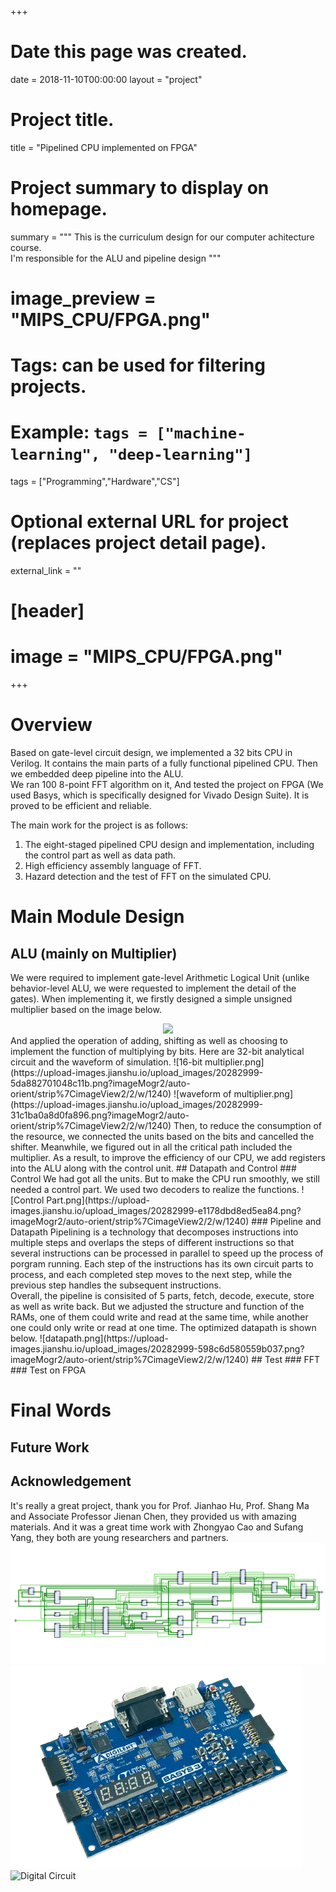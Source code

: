 +++
# Date this page was created.
date = 2018-11-10T00:00:00
layout = "project"

# Project title.
title = "Pipelined CPU implemented on FPGA"

# Project summary to display on homepage.
summary = """
 This is the curriculum design for our computer achitecture course.<br>
 I'm responsible for the ALU and pipeline design
 """
 
# image_preview = "MIPS_CPU/FPGA.png"

# Tags: can be used for filtering projects.
# Example: `tags = ["machine-learning", "deep-learning"]`
tags = ["Programming","Hardware","CS"]

# Optional external URL for project (replaces project detail page).
external_link = ""

# [header]
# image = "MIPS_CPU/FPGA.png"

+++

# Overview
Based on gate-level circuit design, we implemented a 32 bits CPU in Verilog. It contains the main parts of a fully
functional pipelined CPU. Then we embedded deep pipeline into the ALU. <br>
We ran 100 8-point
FFT algorithm on it, And tested the project on FPGA (We used Basys, which is specifically designed for Vivado Design Suite). It is proved to be efficient 
and reliable. <br>

The main work for the project is as follows: <br>
1. The eight-staged pipelined CPU design and implementation, including the control part as well as data path. <br>
2. High efficiency assembly language of FFT. <br>
3. Hazard detection and the test of FFT on the simulated CPU.

# Main Module Design
## ALU (mainly on Multiplier)
We were required to implement gate-level Arithmetic Logical Unit (unlike behavior-level 
ALU, we were requested to implement the detail of the gates). When implementing it, we firstly designed
a simple unsigned multiplier based on the image below. 
<div style="text-align: center">
<img src="https://upload-images.jianshu.io/upload_images/20282999-bf3f4190652a0dd1.png?imageMogr2/auto-orient/strip%7CimageView2/2/w/200"/>
</div>
And applied the operation of adding, shifting as well as choosing to implement the function of multiplying
by bits. Here are 32-bit analytical circuit and the waveform of simulation.
![16-bit multiplier.png](https://upload-images.jianshu.io/upload_images/20282999-5da882701048c11b.png?imageMogr2/auto-orient/strip%7CimageView2/2/w/1240)
![waveform of multiplier.png](https://upload-images.jianshu.io/upload_images/20282999-31c1ba0a8d0fa896.png?imageMogr2/auto-orient/strip%7CimageView2/2/w/1240)
Then, to reduce the consumption of the resource, we connected the units based on the bits and cancelled the 
shifter. Meanwhile, we figured out in all the critical path included the multiplier. As a result, to 
improve the efficiency of our CPU, we add registers into the ALU along with the control unit.
## Datapath and Control
### Control
We had got all the units. But to make the CPU run smoothly, we still needed a control part. We used two decoders
to realize the functions. 
![Control Part.png](https://upload-images.jianshu.io/upload_images/20282999-e1178dbd8ed5ea84.png?imageMogr2/auto-orient/strip%7CimageView2/2/w/1240)
### Pipeline and Datapath
Pipelining is a technology that decomposes instructions into multiple steps and overlaps the steps of 
different instructions so that several instructions can be processed in parallel to speed up the process of
porgram running. Each step of the instructions has its own circuit parts to process, and each completed 
step moves to the next step, while the previous step handles the subsequent instructions. <br>
Overall, the pipeline is consisited of 5 parts, fetch, decode, execute, store as well as write back. But
we adjusted the structure and function of the RAMs, one of them could write and read at the same time, while
another one could only write or read at one time. The optimized datapath is shown below.
![datapath.png](https://upload-images.jianshu.io/upload_images/20282999-598c6d580559b037.png?imageMogr2/auto-orient/strip%7CimageView2/2/w/1240)
## Test
### FFT
### Test on FPGA

# Final Words
## Future Work
## Acknowledgement
It's really a great project, thank you for Prof. Jianhao Hu, Prof. Shang Ma and Associate Professor Jienan Chen, they provided us with amazing materials.
And it was a great time work with Zhongyao Cao and Sufang Yang, they both are young researchers and partners.
![Digital Circuit](../../../static/img/MIPS_CPU/CPU.png)
![Digital Circuit](featured.jpg)
![Digital Circuit](https://upload-images.jianshu.io/upload_images/20282999-98c9f5b101a0f623.png?imageMogr2/auto-orient/strip%7CimageView2/2/w/1240)
